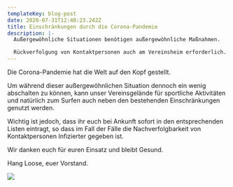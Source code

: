 ```yaml
---
templateKey: blog-post
date: 2020-07-31T12:48:23.242Z
title: Einschränkungen durch die Corona-Pandemie
description: |-
  Außergewöhnliche Situationen benötigen außergewöhnliche Maßnahmen.

  Rückverfolgung von Kontaktpersonen auch am Vereinsheim erforderlich.
---
```

Die Corona-Pandemie hat die Welt auf den Kopf gestellt.

Um während dieser außergewöhnlichen Situation dennoch ein wenig abschalten zu können, kann unser Vereinsgelände für sportliche Aktivitäten und natürlich zum Surfen auch neben den bestehenden Einschränkungen genutzt werden.

Wichtig ist jedoch, dass ihr euch bei Ankunft sofort in den entsprechenden Listen eintragt, so dass im Fall der Fälle die Nachverfolgbarkeit von Kontaktpersonen Infizierter gegeben ist.

Wir danken euch für euren Einsatz und bleibt Gesund.

Hang Loose, euer Vorstand.

![](/img/aha-formel.png)